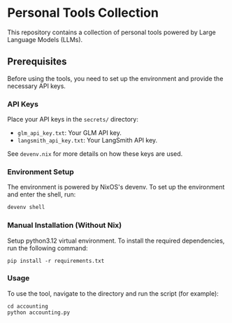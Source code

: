 # Personal Tools Collection

This repository contains a collection of personal tools powered by Large Language Models (LLMs).

## Prerequisites

Before using the tools, you need to set up the environment and provide the necessary API keys.

### API Keys

Place your API keys in the `secrets/` directory:

- `glm_api_key.txt`: Your GLM API key.
- `langsmith_api_key.txt`: Your LangSmith API key.

See `devenv.nix` for more details on how these keys are used.

### Environment Setup

The environment is powered by NixOS's devenv. To set up the environment and enter the shell, run:

```bash
devenv shell
```

### Manual Installation (Without Nix)
Setup python3.12 virtual environment. To install the required dependencies, run the following command:

```
pip install -r requirements.txt
```

### Usage
To use the tool, navigate to the directory and run the script (for example):

```
cd accounting
python accounting.py
```